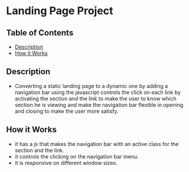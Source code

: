 # Landing Page Project


## Table of Contents
* [Description](#description)
* [How it Works](#how-it-works)


## Description
* Converting a static landing page to a dynamic one by adding a navigation bar using the javascript controls the click on each link by activating the section and the link to make the user to know which section he is viewing and make the navigation bar flexible in opening and closing to make the user more satisfy.

## How it Works
* it has a js that makes the navigation bar with an active class for the section and the link.
* it controls the clicking on the navigation bar menu.
* it is responsive on different window sizes.



